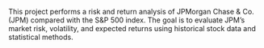 This project performs a risk and return analysis of JPMorgan Chase & Co. (JPM) compared with the S&P 500 index. The goal is to evaluate JPM’s market risk, volatility, and expected returns using historical stock data and statistical methods.
